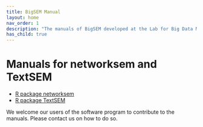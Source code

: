 ```yaml
---
title: BigSEM Manual
layout: home
nav_order: 1
description: "The manuals of BigSEM developed at the Lab for Big Data Methodology at the University of Notre Dame."
has_child: true
---
```

# Manuals for networksem and TextSEM

- [R package networksem](docs/networksem)
- [R package TextSEM](docs/textsem)


We welcome our users of the software program to contribute to the manuals. Please contact us on how to do so.
